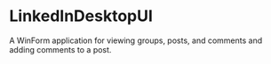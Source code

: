 LinkedInDesktopUI
=================

A WinForm application for viewing groups, posts, and comments and adding comments to a post.
